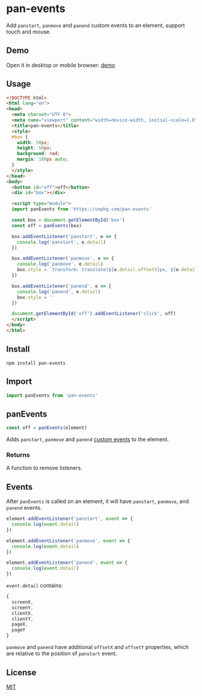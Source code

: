 # pan-events
Add `panstart`, `panmove` and `panend` custom events to an element, support touch and mouse.

## Demo

Open it in desktop or mobile browser: [demo](https://jiangfengming.github.io/pan-events/example.html)

## Usage

```html
<!DOCTYPE html>
<html lang="en">
<head>
  <meta charset="UTF-8">
  <meta name="viewport" content="width=device-width, initial-scale=1.0">
  <title>pan-events</title>
  <style>
  #box {
    width: 50px;
    height: 50px;
    background: red;
    margin: 100px auto;
  }
  </style>
</head>
<body>
  <button id="off">off</button>
  <div id="box"></div>

  <script type="module">
  import panEvents from 'https://unpkg.com/pan-events'

  const box = document.getElementById('box')
  const off = panEvents(box)

  box.addEventListener('panstart', e => {
    console.log('panstart', e.detail)
  })

  box.addEventListener('panmove', e => {
    console.log('panmove', e.detail)
    box.style = `transform: translate(${e.detail.offsetX}px, ${e.detail.offsetY}px)`
  })

  box.addEventListener('panend', e => {
    console.log('panend', e.detail)
    box.style = ''
  })

  document.getElementById('off').addEventListener('click', off)
  </script>
</body>
</html>
```

## Install

```
npm install pan-events
```

## Import

```js
import panEvents from 'pan-events'
```

## panEvents

```js
const off = panEvents(element)
```

Adds `panstart`, `panmove` and `panend` [custom events](https://developer.mozilla.org/en-US/docs/Web/API/CustomEvent)
to the element.

### Returns
A function to remove listeners.

## Events

After `panEvents` is called on an element, it will have `panstart`, `panmove`, and `panend` events.

```js
element.addEventListener('panstart', event => {
  console.log(event.detail)
})

element.addEventListener('panmove', event => {
  console.log(event.detail)
})

element.addEventListener('panend', event => {
  console.log(event.detail)
})
```

`event.detail` contains:

```js
{
  screenX,
  screenY,
  clientX,
  clientY,
  pageX,
  pageY
}
```

`panmove` and `panend` have additional `offsetX` and `offsetY` properties, which are relative to the position of
`panstart` event.

## License
[MIT](LICENSE)